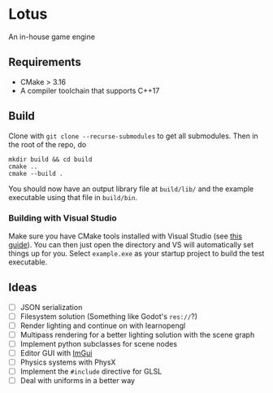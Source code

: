 # Lotus

An in-house game engine

## Requirements
- CMake > 3.16
- A compiler toolchain that supports C++17

## Build

Clone with `git clone --recurse-submodules` to get all submodules. Then in the root of the repo, do
```shell script
mkdir build && cd build
cmake ..
cmake --build .
```

You should now have an output library file at `build/lib/` and the example executable using that file in `build/bin`.

### Building with Visual Studio

Make sure you have CMake tools installed with Visual Studio (see [this guide](https://docs.microsoft.com/en-us/cpp/build/cmake-projects-in-visual-studio?view=vs-2019)).
You can then just open the directory and VS will automatically set things up for you. Select `example.exe` as your startup project to build the test executable.

## Ideas
- [ ] JSON serialization
- [ ] Filesystem solution (Something like Godot's `res://`?)
- [ ] Render lighting and continue on with learnopengl
- [ ] Multipass rendering for a better lighting solution with the scene graph
- [ ] Implement python subclasses for scene nodes
- [ ] Editor GUI with [ImGui](https://github.com/ocornut/imgui)
- [ ] Physics systems with PhysX
- [ ] Implement the `#include` directive for GLSL
- [ ] Deal with uniforms in a better way
